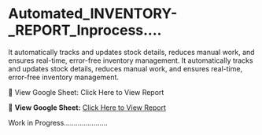 # Automated_INVENTORY-_REPORT_Inprocess....
It automatically tracks and updates stock details, reduces manual work, and ensures real-time, error-free inventory management.
It automatically tracks and updates stock details, reduces manual work, and ensures real-time, error-free inventory management.

🔗 View Google Sheet: Click Here to View Report

🔗 **View Google Sheet:** [Click Here to View Report](https://docs.google.com/spreadsheets/d/1JF_XbmLLUzwst0p4y8Hlh1pRccMJANh7mV188s4NVPM/edit?usp=sharing)

Work in Progress......................
